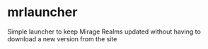 # mrlauncher
Simple launcher to keep Mirage Realms updated without having to download a new version from the site
